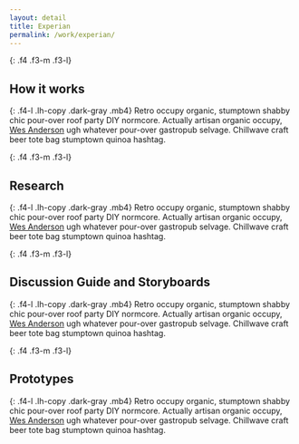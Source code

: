 ```yaml
---
layout: detail
title: Experian
permalink: /work/experian/
---
```


{: .f4 .f3-m .f3-l}
## How it works

{: .f4-l .lh-copy .dark-gray .mb4}
Retro occupy organic, stumptown shabby chic pour-over roof party DIY normcore. Actually artisan organic occupy, <a href="#" class="no-underline underline-hover seafoam">Wes Anderson</a> ugh whatever pour-over gastropub selvage. Chillwave craft beer tote bag stumptown quinoa hashtag.


{: .f4 .f3-m .f3-l}
## Research

{: .f4-l .lh-copy .dark-gray .mb4}
Retro occupy organic, stumptown shabby chic pour-over roof party DIY normcore. Actually artisan organic occupy, <a href="#" class="no-underline underline-hover seafoam">Wes Anderson</a> ugh whatever pour-over gastropub selvage. Chillwave craft beer tote bag stumptown quinoa hashtag.


{: .f4 .f3-m .f3-l}
## Discussion Guide and Storyboards

{: .f4-l .lh-copy .dark-gray .mb4}
Retro occupy organic, stumptown shabby chic pour-over roof party DIY normcore. Actually artisan organic occupy, <a href="#" class="no-underline underline-hover seafoam">Wes Anderson</a> ugh whatever pour-over gastropub selvage. Chillwave craft beer tote bag stumptown quinoa hashtag.


{: .f4 .f3-m .f3-l}
## Prototypes

{: .f4-l .lh-copy .dark-gray .mb4}
Retro occupy organic, stumptown shabby chic pour-over roof party DIY normcore. Actually artisan organic occupy, <a href="#" class="no-underline underline-hover seafoam">Wes Anderson</a> ugh whatever pour-over gastropub selvage. Chillwave craft beer tote bag stumptown quinoa hashtag.
